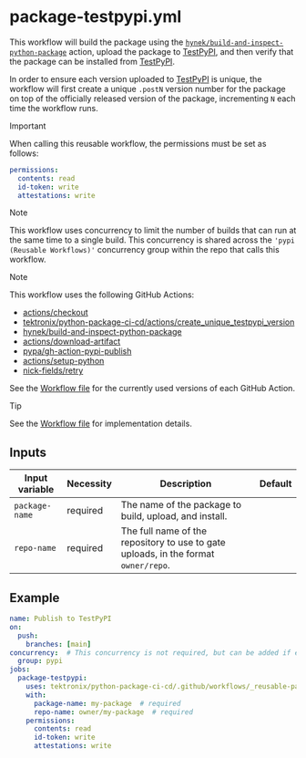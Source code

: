 # package-testpypi.yml

This workflow will build the package using the
[`hynek/build-and-inspect-python-package`](https://github.com/hynek/build-and-inspect-python-package)
action, upload the package to [TestPyPI](https://test.pypi.org), and then verify that the package
can be installed from [TestPyPI](https://test.pypi.org).

In order to ensure each version uploaded to [TestPyPI](https://test.pypi.org) is unique, the
workflow will first create a unique `.postN` version number for the package on top of the
officially released version of the package, incrementing `N` each time the workflow runs.

> [!IMPORTANT]
> When calling this reusable workflow, the permissions must be set as follows:
>
> ```yaml
> permissions:
>   contents: read
>   id-token: write
>   attestations: write
> ```

> [!NOTE]
> This workflow uses concurrency to limit the number of builds that can run at the same time
> to a single build. This concurrency is shared across the `'pypi (Reusable Workflows)'` concurrency
> group within the repo that calls this workflow.

> [!NOTE]
> This workflow uses the following GitHub Actions:
>
> - [actions/checkout](https://github.com/actions/checkout)
> - [tektronix/python-package-ci-cd/actions/create_unique_testpypi_version](https://github.com/tektronix/python-package-ci-cd)
> - [hynek/build-and-inspect-python-package](https://github.com/hynek/build-and-inspect-python-package)
> - [actions/download-artifact](https://github.com/actions/download-artifact)
> - [pypa/gh-action-pypi-publish](https://github.com/pypa/gh-action-pypi-publish)
> - [actions/setup-python](https://github.com/actions/setup-python)
> - [nick-fields/retry](https://github.com/nick-fields/retry)
>
> See the [Workflow file][workflow-file] for the currently used versions of each GitHub Action.

> [!TIP]
> See the [Workflow file][workflow-file] for implementation details.

## Inputs

| Input variable | Necessity | Description                                                                         | Default |
| -------------- | --------- | ----------------------------------------------------------------------------------- | ------- |
| `package-name` | required  | The name of the package to build, upload, and install.                              |         |
| `repo-name`    | required  | The full name of the repository to use to gate uploads, in the format `owner/repo`. |         |

## Example

```yaml
name: Publish to TestPyPI
on:
  push:
    branches: [main]
concurrency:  # This concurrency is not required, but can be added if extra control of concurrent builds is required
  group: pypi
jobs:
  package-testpypi:
    uses: tektronix/python-package-ci-cd/.github/workflows/_reusable-package-testpypi.yml@v1.0.2
    with:
      package-name: my-package  # required
      repo-name: owner/my-package  # required
    permissions:
      contents: read
      id-token: write
      attestations: write
```

[workflow-file]: ../.github/workflows/_reusable-package-testpypi.yml
